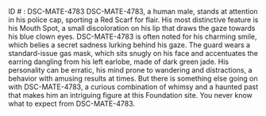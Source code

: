 ID # : DSC-MATE-4783
DSC-MATE-4783, a human male, stands at attention in his police cap, sporting a Red Scarf for flair. His most distinctive feature is his Mouth Spot, a small discoloration on his lip that draws the gaze towards his blue clown eyes. DSC-MATE-4783 is often noted for his charming smile, which belies a secret sadness lurking behind his gaze. The guard wears a standard-issue gas mask, which sits snugly on his face and accentuates the earring dangling from his left earlobe, made of dark green jade. His personality can be erratic, his mind prone to wandering and distractions, a behavior with amusing results at times. But there is something else going on with DSC-MATE-4783, a curious combination of whimsy and a haunted past that makes him an intriguing figure at this Foundation site. You never know what to expect from DSC-MATE-4783.